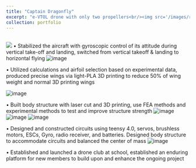 ```yaml
---
title: "Captain Dragonfly"
excerpt: "e-VTOL drone with only two propellers<br/><img src='/images/render_5_18.png'>"
collection: portfolio
---
```


<br/><img src='/images/render_5_18.png'>
• Stabilized the aircraft with gyroscopic control of its attitude during vertical take-off and landing, switched from vertical takeoff & landing to horizontal flying
![image](https://github.com/NickYu321/NickYu321.github.io/assets/146458921/ff46616f-265e-4be8-9b24-27428128bc47)

• Utilized calculations and airfoil selection based on experimental data, produced precise wings via light-PLA 3D printing to reduce 50% of wing weight and normal 3D printing wings

![image](https://github.com/NickYu321/NickYu321.github.io/assets/146458921/af72f745-42b0-43e6-96af-d822ab7f4391)

• Built body structure with laser cut and 3D printing, use FEA methods and experimental methods to test and
improve structure strength
![image](https://github.com/NickYu321/NickYu321.github.io/assets/146458921/9a10dd0f-590b-43d3-a1a3-784050cdd9c1)
![image](https://github.com/NickYu321/NickYu321.github.io/assets/146458921/099fcc6e-c76a-4ff9-b81d-b4a025a11c32)
![image](https://github.com/NickYu321/NickYu321.github.io/assets/146458921/9a4c3181-1b58-477d-9420-3340fec8b24f)

• Designed and constructed circuits using teensy 4.0, servos, brushless motors, ESCs, Gyro, radio receiver, and
batteries. Designed body structure to accommodate circuits and balanced the center of mass
![image](https://github.com/NickYu321/NickYu321.github.io/assets/146458921/ba31a9d8-affb-4dca-bd64-27d12dae42ca)



• Established and launched a drone club at school, established an enduring platform for new members to build
upon and enhance the ongoing project
